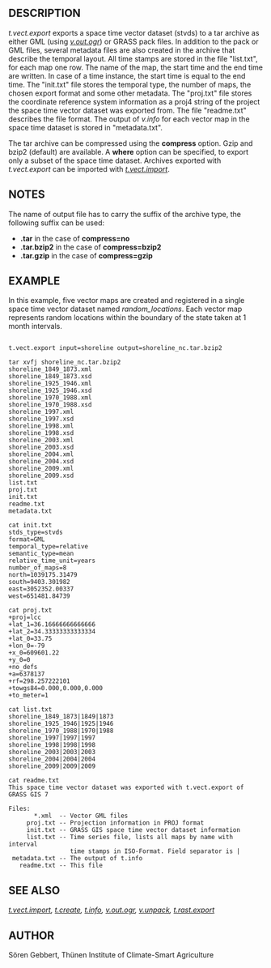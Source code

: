 
## DESCRIPTION

*t.vect.export* exports a space time vector dataset (stvds)
to a tar archive as either GML (using *[v.out.ogr](v.out.ogr.html)*)
or GRASS pack files. In addition to the pack or GML files, several
metadata files are also created in the archive that describe the
temporal layout. All time stamps are stored in the file "list.txt",
for each map one row. The name of the map, the start time and the
end time are written. In case of a time instance, the start time is
equal to the end time. The "init.txt" file stores the temporal type,
the number of maps, the chosen export format and some other
metadata. The "proj.txt" file stores the coordinate reference system information as a
proj4 string of the project the space time vector dataset was
exported from. The file "readme.txt" describes the file format. The
output of *v.info* for each vector map in the space time dataset is
stored in "metadata.txt".

The tar archive can be compressed using the **compress** option. Gzip
and bzip2 (default) are available. A **where** option can be specified,
to export only a subset of the space time dataset. Archives exported
with *t.vect.export* can be imported with
*[t.vect.import](t.vect.import.html)*.

## NOTES

The name of output file has to carry the suffix of the archive type, the
following suffix can be used:

* **.tar** in the case of **compress=no**
* **.tar.bzip2** in the case of **compress=bzip2**
* **.tar.gzip** in the case of **compress=gzip**

## EXAMPLE

In this example, five vector maps are created and
registered in a single space time vector dataset named *random\_locations*.
Each vector map represents random locations
within the boundary of the state taken at 1 month intervals.

```

t.vect.export input=shoreline output=shoreline_nc.tar.bzip2

tar xvfj shoreline_nc.tar.bzip2
shoreline_1849_1873.xml
shoreline_1849_1873.xsd
shoreline_1925_1946.xml
shoreline_1925_1946.xsd
shoreline_1970_1988.xml
shoreline_1970_1988.xsd
shoreline_1997.xml
shoreline_1997.xsd
shoreline_1998.xml
shoreline_1998.xsd
shoreline_2003.xml
shoreline_2003.xsd
shoreline_2004.xml
shoreline_2004.xsd
shoreline_2009.xml
shoreline_2009.xsd
list.txt
proj.txt
init.txt
readme.txt
metadata.txt

cat init.txt
stds_type=stvds
format=GML
temporal_type=relative
semantic_type=mean
relative_time_unit=years
number_of_maps=8
north=1039175.31479
south=9403.301982
east=3052352.00337
west=651481.84739

cat proj.txt
+proj=lcc
+lat_1=36.16666666666666
+lat_2=34.33333333333334
+lat_0=33.75
+lon_0=-79
+x_0=609601.22
+y_0=0
+no_defs
+a=6378137
+rf=298.257222101
+towgs84=0.000,0.000,0.000
+to_meter=1

cat list.txt
shoreline_1849_1873|1849|1873
shoreline_1925_1946|1925|1946
shoreline_1970_1988|1970|1988
shoreline_1997|1997|1997
shoreline_1998|1998|1998
shoreline_2003|2003|2003
shoreline_2004|2004|2004
shoreline_2009|2009|2009

cat readme.txt
This space time vector dataset was exported with t.vect.export of GRASS GIS 7

Files:
       *.xml  -- Vector GML files
     proj.txt -- Projection information in PROJ format
     init.txt -- GRASS GIS space time vector dataset information
     list.txt -- Time series file, lists all maps by name with interval
                 time stamps in ISO-Format. Field separator is |
 metadata.txt -- The output of t.info
   readme.txt -- This file

```

## SEE ALSO

*[t.vect.import](t.vect.import.html),
[t.create](t.create.html),
[t.info](t.info.html),
[v.out.ogr](v.out.ogr.html),
[v.unpack](v.unpack.html),
[t.rast.export](t.rast.export.html)*

## AUTHOR

Sören Gebbert, Thünen Institute of Climate-Smart Agriculture
